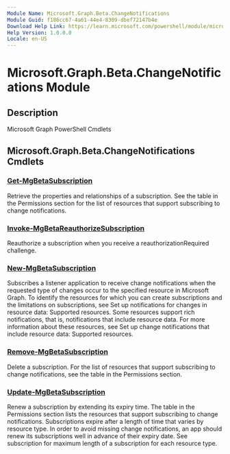 ```yaml
---
Module Name: Microsoft.Graph.Beta.ChangeNotifications
Module Guid: f186cc67-4a61-44e4-8309-dbef72147b4e
Download Help Link: https://learn.microsoft.com/powershell/module/microsoft.graph.beta.changenotifications
Help Version: 1.0.0.0
Locale: en-US
---
```


# Microsoft.Graph.Beta.ChangeNotifications Module
## Description
Microsoft Graph PowerShell Cmdlets

## Microsoft.Graph.Beta.ChangeNotifications Cmdlets
### [Get-MgBetaSubscription](Get-MgBetaSubscription.md)
Retrieve the properties and relationships of a subscription.
See the table in the Permissions section for the list of resources that support subscribing to change notifications.

### [Invoke-MgBetaReauthorizeSubscription](Invoke-MgBetaReauthorizeSubscription.md)
Reauthorize a subscription when you receive a reauthorizationRequired challenge.

### [New-MgBetaSubscription](New-MgBetaSubscription.md)
Subscribes a listener application to receive change notifications when the requested type of changes occur to the specified resource in Microsoft Graph.
To identify the resources for which you can create subscriptions and the limitations on subscriptions, see Set up notifications for changes in resource data: Supported resources.
Some resources support rich notifications, that is, notifications that include resource data.
For more information about these resources, see Set up change notifications that include resource data: Supported resources.

### [Remove-MgBetaSubscription](Remove-MgBetaSubscription.md)
Delete a subscription.
For the list of resources that support subscribing to change notifications, see the table in the Permissions section.

### [Update-MgBetaSubscription](Update-MgBetaSubscription.md)
Renew a subscription by extending its expiry time.
The table in the Permissions section lists the resources that support subscribing to change notifications.
Subscriptions expire after a length of time that varies by resource type.
In order to avoid missing change notifications, an app should renew its subscriptions well in advance of their expiry date.
See subscription for maximum length of a subscription for each resource type.

